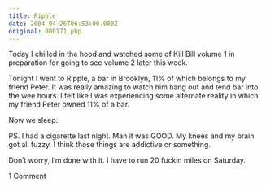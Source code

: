 ```yaml
---
title: Ripple
date: 2004-04-26T06:53:00.000Z
original: 000171.php
---
```


Today I chilled in the hood and watched some of Kill Bill volume 1 in preparation for going to see volume 2 later this week.

Tonight I went to Ripple, a bar in Brooklyn, 11% of which belongs to my friend Peter. It was really amazing to watch him hang out and tend bar into the wee hours. I felt like I was experiencing some alternate reality in which my friend Peter owned 11% of a bar.

Now we sleep.

PS. I had a cigarette last night. Man it was GOOD. My knees and my brain got all fuzzy. I think those things are addictive or something.

Don’t worry, I’m done with it. I have to run 20 fuckin miles on Saturday.

<span class="commentheader">1 Comment</span>

<!-- <div class="commentdivider">
<span class="commentauthorbox">Posted by <a href="mailto&#58;crismarie143&#64;hotmail&#46;com">cristen</a></span>
<span class="commentdatebox">Monday, April 26, 2004</span>
<span class="commenttimebox"> 7:21 PM</span>
</div>
<div class="commentbody">pascal! 20 miles sat., must be marathon time!! you’re so awesome!! can you tell by all these exclamation points that i’m excited!!!!</div> -->
